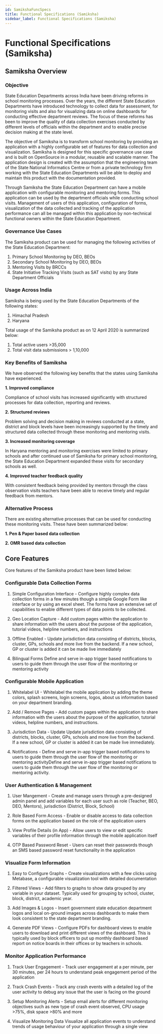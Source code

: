 ```yaml
---
id: SamikshaFuncSpecs
title: Functional Specifications (Samiksha)
sidebar_label: Functional Specifications (Samiksha)
---
```


# Functional Specifications (Samiksha)

## Samiksha Overview

### Objective

State Education Departments across India have been driving reforms in school monitoring processes. Over the years, the different State Education Departments have introduced technology to collect data for assessment, for monitoring visits and also for visualizing data on online dashboards for conducting effective department reviews. The focus of these reforms has been to improve the quality of data collection exercises conducted by different levels of officials within the department and to enable precise decision making at the state level. 

The objective of Samiksha is to transform school monitoring by providing an application with a highly configurable set of features for data collection and visualization. Samiksha is designed for this specific governance use case and is built on OpenSource in a modular, reusable and scalable manner. The application design is created with the assumption that the engineering team of the State National Informatics Centre or from a private technology firm working with the State Education Departments will be able to deploy and maintain this product with the documentation provided.

Through Samiksha the State Education Department can have a mobile application with configurable monitoring and mentoring forms. This application can be used by the department officials while conducting school visits. Management of users of this application, configuration of forms, visualization of the data collected and tracking of the application performance can all be managed within this application by non-technical functional owners within the State Education Department. 


### Governance Use Cases

The Samiksha product can be used for managing the following activities of the State Education Department:
1. Primary School Monitoring by DEO, BEOs
2. Secondary School Monitoring by DEO, BEOs
3. Mentoring Visits by BRCCs
4. State Initiative Tracking Visits (such as SAT visits) by any State Department Officials

### Usage Across India

Samiksha is being used by the State Education Departments of the following states:

1. Himachal Pradesh
2. Haryana

Total usage of the Samiksha product as on 12 April 2020 is summarized below:

1. Total active users >35,000
2. Total visit data submissions > 1,10,000 

### Key Benefits of Samiksha

We have observed the following key benefits that the states using Samiksha have experienced.

**1. Improved compliance**

Compliance of school visits has increased significantly with structured processes for data collection, reporting and reviews.

**2. Structured reviews**

Problem solving and decision making in reviews conducted at a state, district and block levels have been increasingly supported by the timely and structured data collected through these monitoring and mentoring visits.

**3. Increased monitoring coverage**

In Haryana mentoring and monitoring exercises were limited to primary schools and after continued use of Samiksha for primary school monitoring, the State Education Department expanded these visits for secondary schools as well.

**4. Improved teacher feedback quality**

With consistent feedback being provided by mentors through the class observation visits teachers have been able to receive timely and regular feedback from mentors.

### Alternative Process

There are existing alternative processes that can be used for conducting these monitoring visits. These have been summarized below:

**1. Pen & Paper based data collection**
<Pros cons to be added>

**2. OMR based data collection**
<Pros cons to be added>
  
## Core Features

Core features of the Samiksha product have been listed below:

### Configurable Data Collection Forms	

1. Simple Configuration Interface	- Configure highly complex data collection forms in a few minutes though a simple Google Form like interface or by using an excel sheet. The forms have an extensive set of capabilities to enable different types of data points to be collected.

2. Geo Location Capture	- Add custom pages within the application to share information with the users about the purpose of the application, tutorial videos, helpline numbers, and instructions 

3. Offline Enabled	- Update jurisdiction data consisting of districts, blocks, cluster, GPs, schools and more live from the backend. If a new school, GP or cluster is added it can be made live immediately 

4. Bilingual Forms	Define and serve in-app trigger based notifications to users to guide them through the user flow of the monitoring or mentoring activity

### Configurable Mobile Application	

1. Whitelabel UI - Whitelabel the mobile application by adding the theme colors, splash screens, login screens, logos, about us information based on your department branding.

2. Add / Remove Pages	- Add custom pages within the application to share information with the users about the purpose of the application, tutorial videos, helpline numbers, and instructions.

3. Jurisdiction Data - Update	Update jurisdiction data consisting of districts, blocks, cluster, GPs, schools and more live from the backend. If a new school, GP or cluster is added it can be made live immediately.

4. Notifications -	Define and serve in-app trigger based notifications to users to guide them through the user flow of the monitoring or mentoring activityDefine and serve in-app trigger based notifications to users to guide them through the user flow of the monitoring or mentoring activity.

### User Authentication & Management	

1. User Mangement	- Create and manage users through a pre-designed admin panel and add variables for each user such as role (Teacher, BEO, DEO, Mentors), jurisdiction (District, Block, School)

2. Role Based Form Access -	Enable or disable access to data collection forms on the application based on the role of the application users

3. View Profile Details (in App) -	Allow users to view or edit specific variables of their profile information through the mobile application itself 

4. OTP Based Password Reset	- Users can reset their passwords though an SMS based password reset functionality in the application 

### Visualize Form Information	

1. Easy to Configure Graphs	- Create visualizations with a few clicks using Metabase, a configurable visualization tool with detailed documentation

2. Filtered Views	- Add filters to graphs to show data grouped by any variable in your dataset. Typically used for grouping by school, cluster, block, district, academic year.

3. Add Images & Logos	- Insert government state education department logos and local on-ground images across dashboards to make them look consistent to the state department branding.

4. Generate PDF Views	- Configure PDFs for dashboard views to enable users to download and print different views of the dashboard. This is typically used by block officers to put up monthly dashboard based report on notice boards in their offices or by teachers in schools.

### Monitor Application Performance	

1. Track User Engagement	- Track user engagement at a per minute, per 30 minutes, per 24 hours to understand peak engagement period of the application

2. Track Crash Events -	Track any crash events with a detailed log of the user activity to debug any issue that the user is facing on the ground

3. Setup Monitoring Alerts - Setup email alerts for different monitoring objectives such as new type of crash event observed, CPU usage >75%, disk space >80% and more

4. Visualize Monitoring Data	Visualize all application events to understand trends of usage behaviour of your application through a single view
